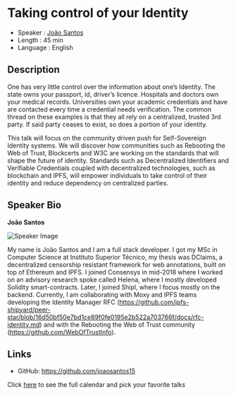 Taking control of your Identity
=========================

* Speaker   : [João Santos](https://pixels.camp/joaosantos15)
* Length    : 45 min
* Language  : English

Description
-----------

One has very little control over the information about one’s Identity. The state owns your passport, id, driver’s licence. Hospitals and doctors own your medical records. Universities own your academic credentials and have are contacted every time a credential needs verification. The common thread on these examples is that they all rely on a centralized, trusted 3rd party. If said party ceases to exist, so does a portion of your identity.

This talk will focus on the community driven push for Self-Sovereign Identity systems. We will discover how communities such as Rebooting the Web of Trust, Blockcerts and W3C are working on the standards that will shape the future of identity. Standards such as  Decentralized Identifiers and Verifiable Credentials coupled with decentralized technologies, such as blockchain and IPFS, will empower individuals to take control of their identity and reduce dependency on centralized parties.

Speaker Bio
-----------

**João Santos**

![Speaker Image](https://avatars1.githubusercontent.com/u/10178757?v=4)

My name is João Santos and I am a full stack developer. I got my MSc in Computer Science at Instituto Superior Técnico, my thesis was DClaims, a decentralized censorship resistant framework for web annotations, built on top of Ethereum and IPFS. I joined Consensys in mid-2018 where I worked on an advisory research spoke called Helena, where I mostly developed Solidity smart-contracts. Later, I joined Shipl, where I focus mostly on the backend. Currently, I am collaborating with Moxy and IPFS teams developing the Identity Manager RFC (https://github.com/ipfs-shipyard/peer-star/blob/16d50bf50e7bd1ce89f0fe0195e2b522a703766f/docs/rfc-identity.md) and with the Rebooting the Web of Trust community (https://github.com/WebOfTrustInfo).


Links
-----
* GitHub: https://github.com/joaosantos15

Click [here][1] to see the full calendar and pick your favorite talks

[1]: https://pixels.camp/schedule/
